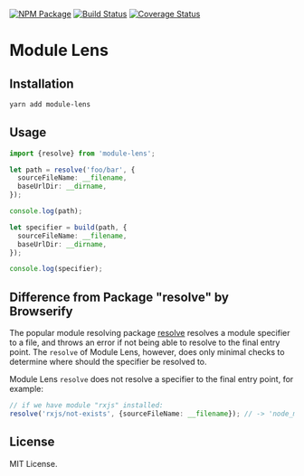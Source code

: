 [![NPM Package](https://badge.fury.io/js/module-lens.svg)](https://www.npmjs.com/package/module-lens)
[![Build Status](https://travis-ci.org/makeflow/module-lens.svg?branch=master)](https://travis-ci.org/makeflow/module-lens)
[![Coverage Status](https://coveralls.io/repos/github/makeflow/module-lens/badge.svg?branch=master)](https://coveralls.io/github/makeflow/module-lens?branch=master)

# Module Lens

## Installation

```sh
yarn add module-lens
```

## Usage

```ts
import {resolve} from 'module-lens';

let path = resolve('foo/bar', {
  sourceFileName: __filename,
  baseUrlDir: __dirname,
});

console.log(path);

let specifier = build(path, {
  sourceFileName: __filename,
  baseUrlDir: __dirname,
});

console.log(specifier);
```

## Difference from Package "resolve" by Browserify

The popular module resolving package [resolve](https://www.npmjs.com/package/resolve) resolves a module specifier to a file, and throws an error if not being able to resolve to the final entry point. The `resolve` of Module Lens, however, does only minimal checks to determine where should the specifier be resolved to.

Module Lens `resolve` does not resolve a specifier to the final entry point, for example:

```ts
// if we have module "rxjs" installed:
resolve('rxjs/not-exists', {sourceFileName: __filename}); // -> 'node_modules/rxjs/not-exists'
```

## License

MIT License.
